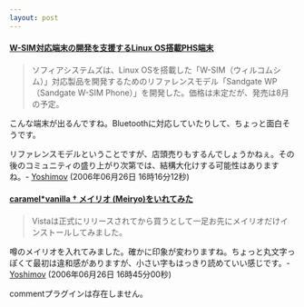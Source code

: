 ```yaml
---
layout: post
---
```

<h4><a href="http://k-tai.impress.co.jp/cda/article/news_toppage/29839.html">W-SIM対応端末の開発を支援するLinux OS搭載PHS端末</a></h4>
<blockquote><p>ソフィアシステムズは、Linux OSを搭載した「W-SIM（ウィルコムシム）」対応製品を開発するためのリファレンスモデル「Sandgate WP（Sandgate W-SIM Phone）」を開発した。価格は未定だが、発売は8月の予定。</p>
</blockquote>
<p>こんな端末が出るんですね。Bluetoothに対応していたりして、ちょっと面白そうです。</p>
<p>リファレンスモデルということですが、店頭売りもするんでしょうかねぇ。その後のコミュニティの盛り上がり次第では、結構大化けする可能性はありますね。- <a href="/?page=Yoshimov" class="wikipage">Yoshimov</a> (2006年06月26日 16時16分12秒)</p>
<h4><a href="http://caramel-tea.com/2006/06/meiryo/">caramel*vanilla † メイリオ (Meiryo)をいれてみた</a></h4>
<blockquote><p>Vistaは正式にリリースされてから買うとして一足お先にメイリオだけインストールしてみました。</p>
</blockquote>
<p>噂のメイリオを入れてみました。確かに印象が変わりますね。ちょっと丸文字っぽくて最初は違和感がありますが、小さい字もはっきり読めていい感じです。- <a href="/?page=Yoshimov" class="wikipage">Yoshimov</a> (2006年06月26日 16時45分00秒)</p>
<p><span class="error">commentプラグインは存在しません。</span> </p>
